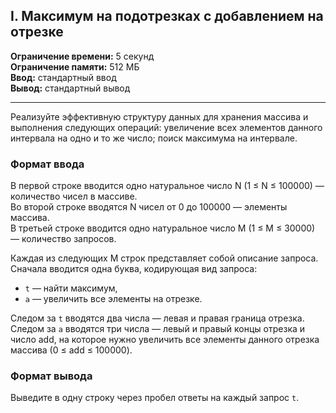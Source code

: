 ## I. Максимум на подотрезках с добавлением на отрезке

**Ограничение времени:** 5 секунд  
**Ограничение памяти:** 512 МБ  
**Ввод:** стандартный ввод  
**Вывод:** стандартный вывод  

---

Реализуйте эффективную структуру данных для хранения массива и выполнения следующих операций: увеличение всех элементов данного интервала на одно и то же число; поиск максимума на интервале.

### Формат ввода

В первой строке вводится одно натуральное число N (1 ≤ N ≤ 100000) — количество чисел в массиве.  
Во второй строке вводятся N чисел от 0 до 100000 — элементы массива.  
В третьей строке вводится одно натуральное число M (1 ≤ M ≤ 30000) — количество запросов.

Каждая из следующих M строк представляет собой описание запроса.  
Сначала вводится одна буква, кодирующая вид запроса:
- `t` — найти максимум,  
- `a` — увеличить все элементы на отрезке.

Следом за `t` вводятся два числа — левая и правая граница отрезка.  
Следом за `a` вводятся три числа — левый и правый концы отрезка и число add, на которое нужно увеличить все элементы данного отрезка массива (0 ≤ add ≤ 100000).

### Формат вывода

Выведите в одну строку через пробел ответы на каждый запрос `t`.